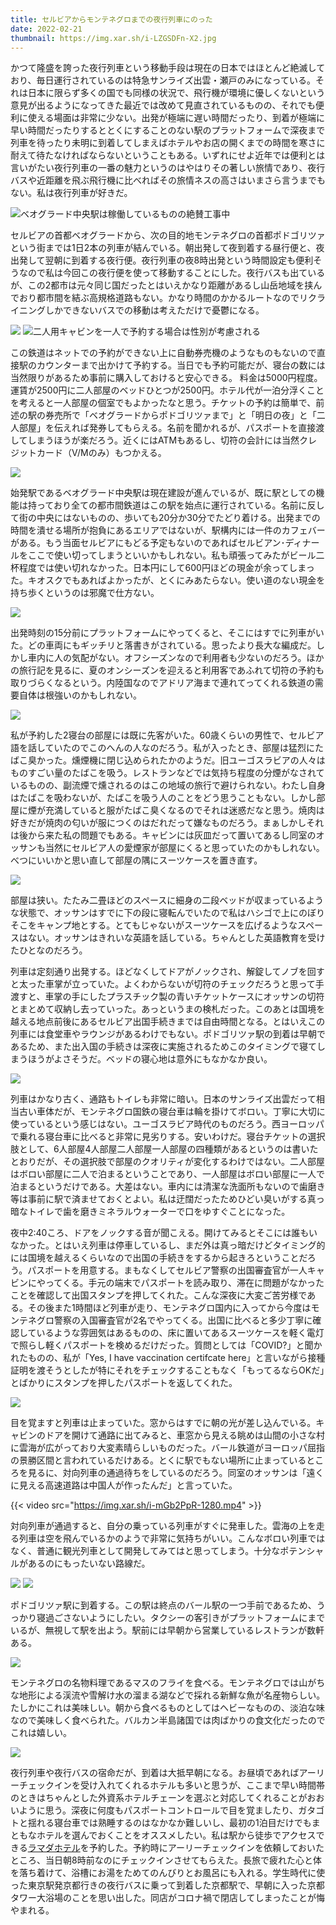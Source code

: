 ```yaml
---
title: セルビアからモンテネグロまでの夜行列車にのった
date: 2022-02-21
thumbnail: https://img.xar.sh/i-LZGSDFn-X2.jpg
---
```


かつて隆盛を誇った夜行列車という移動手段は現在の日本ではほとんど絶滅しており、毎日運行されているのは特急サンライズ出雲・瀬戸のみになっている。それは日本に限らず多くの国でも同様の状況で、飛行機が環境に優しくないという意見が出るようになってきた最近では改めて見直されているものの、それでも便利に使える場面は非常に少ない。出発が極端に遅い時間だったり、到着が極端に早い時間だったりするととくにすることのない駅のプラットフォームで深夜まで列車を待ったり未明に到着してしまえばホテルやお店の開くまでの時間を寒さに耐えて待たなければならないということもある。いずれにせよ近年では便利とは言いがたい夜行列車の一番の魅力というのはやはりその著しい旅情であり、夜行バスや近距離を飛ぶ飛行機に比べればその旅情ネスの高さはいまさら言うまでもない。私は夜行列車が好きだ。

![ベオグラード中央駅は稼働しているものの絶賛工事中](https://img.xar.sh/i-m6FrJBT-X2.jpg)

セルビアの首都ベオグラードから、次の目的地モンテネグロの首都ポドゴリツァという街までは1日2本の列車が結んでいる。朝出発して夜到着する昼行便と、夜出発して翌朝に到着する夜行便。夜行列車の夜8時出発という時間設定も便利そうなので私は今回この夜行便を使って移動することにした。夜行バスも出ているが、この2都市は元々同じ国だったとはいえかなり距離があるし山岳地域を挟んでおり都市間を結ぶ高規格道路もない。かなり時間のかかるルートなのでリクライニングしかできないバスでの移動は考えただけで憂鬱になる。

![](https://img.xar.sh/i-Tft6JKW-X2.jpg)
![二人用キャビンを一人で予約する場合は性別が考慮される](https://img.xar.sh/i-NpczmPz-X2.jpg)

この鉄道はネットでの予約ができない上に自動券売機のようなものもないので直接駅のカウンターまで出かけて予約する。当日でも予約可能だが、寝台の数には当然限りがあるため事前に購入しておけると安心できる。 料金は5000円程度。運賃が2500円に二人部屋のベッドひとつが2500円。ホテル代が一泊分浮くことを考えると一人部屋の個室でもよかったなと思う。チケットの予約は簡単で、前述の駅の券売所で「ベオグラードからポドゴリツァまで」と「明日の夜」と「二人部屋」を伝えれば発券してもらえる。名前を聞かれるが、パスポートを直接渡してしまうほうが楽だろう。近くにはATMもあるし、切符の会計には当然クレジットカード（V/Mのみ）もつかえる。

![](https://img.xar.sh/i-dvgd7qB-X2.jpg)

始発駅であるベオグラード中央駅は現在建設が進んでいるが、既に駅としての機能は持っており全ての都市間鉄道はこの駅を始点に運行されている。名前に反して街の中央にはないものの、歩いても20分か30分でたどり着ける。出発までの時間を潰せる場所が抱負にあるエリアではないが、駅構内には一件のカフェバーがある。もう当面セルビアにもどる予定もないのであればセルビアン･ディナールをここで使い切ってしまうといいかもしれない。私も頑張ってみたがビール二杯程度では使い切れなかった。日本円にして600円ほどの現金が余ってしまった。キオスクでもあればよかったが、とくにみあたらない。使い道のない現金を持ち歩くというのは邪魔で仕方ない。

![](https://img.xar.sh/i-BkpF9TF-X2.jpg)

出発時刻の15分前にプラットフォームにやってくると、そこにはすでに列車がいた。どの車両にもギッチリと落書きがされている。思ったより長大な編成だ。しかし車内に人の気配がない。オフシーズンなので利用者も少ないのだろう。ほかの旅行記を見るに、夏のオンシーズンを迎えると利用客であふれて切符の予約も取りづらくなるという。内陸国なのでアドリア海まで連れてってくれる鉄道の需要自体は根強いのかもしれない。

![](https://img.xar.sh/i-72RSTv6-X2.jpg)

私が予約した2寝台の部屋には既に先客がいた。60歳くらいの男性で、セルビア語を話していたのでこのへんの人なのだろう。私が入ったとき、部屋は猛烈にたばこ臭かった。燻煙機に閉じ込められたかのようだ。旧ユーゴスラビアの人々はものすごい量のたばこを吸う。レストランなどでは気持ち程度の分煙がなされているものの、副流煙で燻されるのはこの地域の旅行で避けられない。わたし自身はたばこを吸わないが、たばこを吸う人のことをどう思うこともない。しかし部屋に煙が充満していると服がたばこ臭くなるのでそれは迷惑だなと思う。焼肉は好きだが焼肉の匂いが服につくのはだれだって嫌なものだろう。まぁしかしそれは後から来た私の問題でもある。キャビンには灰皿だって置いてあるし同室のオッサンも当然にセルビア人の愛煙家が部屋にくると思っていたのかもしれない。べつにいいかと思い直して部屋の隅にスーツケースを置き直す。

![](https://img.xar.sh/i-BvmxWpX-X2.jpg)

部屋は狭い。たたみ二畳ほどのスペースに細身の二段ベッドが収まっているような状態で、オッサンはすでに下の段に寝転んでいたので私はハシゴで上にのぼりそこをキャンプ地とする。とてもじゃないがスーツケースを広げるようなスペースはない。オッサンはきれいな英語を話している。ちゃんとした英語教育を受けたひとなのだろう。

列車は定刻通り出発する。ほどなくしてドアがノックされ、解錠してノブを回すと太った車掌が立っていた。よくわからないが切符のチェックだろうと思って手渡すと、車掌の手にしたプラスチック製の青いチケットケースにオッサンの切符とまとめて収納し去っていった。あっというまの検札だった。このあとは国境を越える地点前後にあるセルビア出国手続きまでは自由時間となる。とはいえこの列車には食堂車やラウンジがあるわけでもない。ポドゴリツァ駅の到着は早朝であるため、また出入国の手続きは深夜に実施されるためこのタイミングで寝てしまうほうがよさそうだ。ベッドの寝心地は意外にもなかなか良い。

![](https://img.xar.sh/i-LZGSDFn-X2.jpg)

列車はかなり古く、通路もトイレも非常に暗い。日本のサンライズ出雲だって相当古い車体だが、モンテネグロ国鉄の寝台車は輪を掛けてボロい。丁寧に大切に使っているという感じはない。ユーゴスラビア時代のものだろう。西ヨーロッパで乗れる寝台車に比べると非常に見劣りする。安いわけだ。寝台チケットの選択肢として、6人部屋4人部屋二人部屋一人部屋の四種類があるというのは書いたとおりだが、その選択肢で部屋のクオリティが変化するわけではない。二人部屋はボロい部屋に二人で泊まるということであり、一人部屋はボロい部屋に一人で泊まるというだけである。大差はない。車内には清潔な洗面所もないので歯磨き等は事前に駅で済ませておくとよい。私は迂闊だったためひどい臭いがする真っ暗なトイレで歯を磨きミネラルウォーターで口をゆすぐことになった。

夜中2:40ころ、ドアをノックする音が聞こえる。開けてみるとそこには誰もいなかった。とはいえ列車は停車しているし、まだ外は真っ暗だけどタイミング的には国境を越えるくらいなので出国の手続きをするから起きろということだろう。パスポートを用意する。まもなくしてセルビア警察の出国審査官が一人キャビンにやってくる。手元の端末でパスポートを読み取り、滞在に問題がなかったことを確認して出国スタンプを押してくれた。こんな深夜に大変ご苦労様である。その後また1時間ほど列車が走り、モンテネグロ国内に入ってから今度はモンテネグロ警察の入国審査官が2名でやってくる。出国に比べると多少丁寧に確認しているような雰囲気はあるものの、床に置いてあるスーツケースを軽く電灯で照らし軽くパスポートを検めるだけだった。質問としては「COVID?」と聞かれたものの、私が「Yes, I have vaccination certifcate here」と言いながら接種証明を渡そうとしたが特にそれをチェックすることもなく「もってるならOKだ」とばかりにスタンプを押したパスポートを返してくれた。

![](https://img.xar.sh/i-G5HxPHn-X2.jpg)

目を覚ますと列車は止まっていた。窓からはすでに朝の光が差し込んでいる。キャビンのドアを開けて通路に出てみると、車窓から見える眺めは山間の小さな村に雲海が広がっており大変素晴らしいものだった。バール鉄道がヨーロッパ屈指の景勝区間と言われているだけある。とくに駅でもない場所に止まっているところを見るに、対向列車の通過待ちをしているのだろう。同室のオッサンは「遠くに見える高速道路は中国人が作ったんだ」と言っていた。

{{< video src="https://img.xar.sh/i-mGb2PpR-1280.mp4" >}}

対向列車が通過すると、自分の乗っている列車がすぐに発車した。雲海の上を走る列車は空を飛んでいるかのようで非常に気持ちがいい。こんなボロい列車ではなく、普通に観光列車として開発してみてはと思ってしまう。十分なポテンシャルがあるのにもったいない路線だ。

![](https://img.xar.sh/i-NRWFhNf-X2.jpg)
![](https://img.xar.sh/i-cs2jjtf-X2.jpg)

ポドゴリツァ駅に到着する。この駅は終点のバール駅の一つ手前であるため、うっかり寝過ごさないようにしたい。タクシーの客引きがプラットフォームにまでいるが、無視して駅を出よう。駅前には早朝から営業しているレストランが数軒ある。

![](https://img.xar.sh/i-wJDzP85-X2.jpg)

モンテネグロの名物料理であるマスのフライを食べる。モンテネグロでは山がちな地形による渓流や雪解け水の溜まる湖などで採れる新鮮な魚が名産物らしい。たしかにこれは美味しい。朝から食べるものとしてはヘビーなものの、淡泊な味なので美味しく食べられた。バルカン半島諸国では肉ばかりの食文化だったのでこれは嬉しい。

![](https://img.xar.sh/i-dpgS2Nb-X2.jpg)

夜行列車や夜行バスの宿命だが、到着は大抵早朝になる。お昼頃であればアーリーチェックインを受け入れてくれるホテルも多いと思うが、ここまで早い時間帯のときはちゃんとした外資系ホテルチェーンを選ぶと対応してくれることがおおいように思う。深夜に何度もパスポートコントロールで目を覚ましたり、ガタゴトと揺れる寝台車では熟睡するのはなかなか難しいし、最初の1泊目だけでもまともなホテルを選んでおくことをオススメしたい。私は駅から徒歩でアクセスできる[ラマダホテル](http://www.booking.com/Share-ShDu3K)を予約した。予約時にアーリーチェックインを依頼しておいたところ、当日朝8時前なのにチェックインさせてもらえた。長旅で疲れた心と体を落ち着けて、浴槽にお湯をためてのんびりとお風呂にも入れる。学生時代に使った東京駅発京都行きの夜行バスに乗って到着した京都駅で、早朝に入った京都タワー大浴場のことを思い出した。同店がコロナ禍で閉店してしまったことが悔やまれる。
